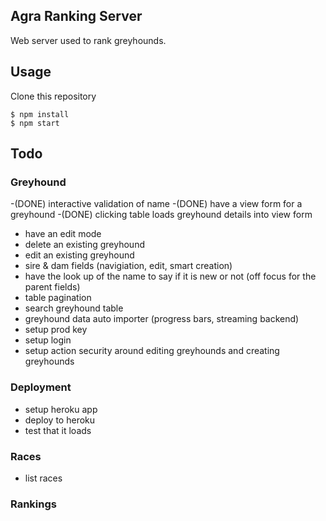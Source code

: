 ## Agra Ranking Server

Web server used to rank greyhounds.

## Usage

Clone this repository

    $ npm install
    $ npm start

## Todo

### Greyhound
-(DONE) interactive validation of name
-(DONE) have a view form for a greyhound
-(DONE) clicking table loads greyhound details into view form
- have an edit mode
- delete an existing greyhound
- edit an existing greyhound
- sire & dam fields (navigiation, edit, smart creation)
- have the look up of the name to say if it is new or not (off focus for the parent fields)
- table pagination
- search greyhound table
- greyhound data auto importer (progress bars, streaming backend)
- setup prod key
- setup login
- setup action security around editing greyhounds and creating greyhounds

### Deployment
- setup heroku app
- deploy to heroku
- test that it loads

### Races
- list races

### Rankings
